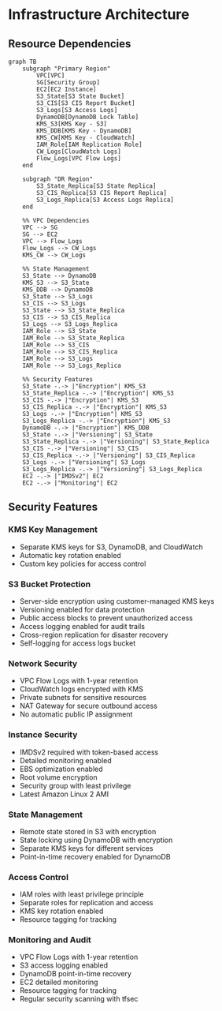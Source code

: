 # Infrastructure Architecture

## Resource Dependencies

```mermaid
graph TB
    subgraph "Primary Region"
        VPC[VPC]
        SG[Security Group]
        EC2[EC2 Instance]
        S3_State[S3 State Bucket]
        S3_CIS[S3 CIS Report Bucket]
        S3_Logs[S3 Access Logs]
        DynamoDB[DynamoDB Lock Table]
        KMS_S3[KMS Key - S3]
        KMS_DDB[KMS Key - DynamoDB]
        KMS_CW[KMS Key - CloudWatch]
        IAM_Role[IAM Replication Role]
        CW_Logs[CloudWatch Logs]
        Flow_Logs[VPC Flow Logs]
    end

    subgraph "DR Region"
        S3_State_Replica[S3 State Replica]
        S3_CIS_Replica[S3 CIS Report Replica]
        S3_Logs_Replica[S3 Access Logs Replica]
    end

    %% VPC Dependencies
    VPC --> SG
    SG --> EC2
    VPC --> Flow_Logs
    Flow_Logs --> CW_Logs
    KMS_CW --> CW_Logs

    %% State Management
    S3_State --> DynamoDB
    KMS_S3 --> S3_State
    KMS_DDB --> DynamoDB
    S3_State --> S3_Logs
    S3_CIS --> S3_Logs
    S3_State --> S3_State_Replica
    S3_CIS --> S3_CIS_Replica
    S3_Logs --> S3_Logs_Replica
    IAM_Role --> S3_State
    IAM_Role --> S3_State_Replica
    IAM_Role --> S3_CIS
    IAM_Role --> S3_CIS_Replica
    IAM_Role --> S3_Logs
    IAM_Role --> S3_Logs_Replica

    %% Security Features
    S3_State -.-> |"Encryption"| KMS_S3
    S3_State_Replica -.-> |"Encryption"| KMS_S3
    S3_CIS -.-> |"Encryption"| KMS_S3
    S3_CIS_Replica -.-> |"Encryption"| KMS_S3
    S3_Logs -.-> |"Encryption"| KMS_S3
    S3_Logs_Replica -.-> |"Encryption"| KMS_S3
    DynamoDB -.-> |"Encryption"| KMS_DDB
    S3_State -.-> |"Versioning"| S3_State
    S3_State_Replica -.-> |"Versioning"| S3_State_Replica
    S3_CIS -.-> |"Versioning"| S3_CIS
    S3_CIS_Replica -.-> |"Versioning"| S3_CIS_Replica
    S3_Logs -.-> |"Versioning"| S3_Logs
    S3_Logs_Replica -.-> |"Versioning"| S3_Logs_Replica
    EC2 -.-> |"IMDSv2"| EC2
    EC2 -.-> |"Monitoring"| EC2
```

## Security Features

### KMS Key Management
- Separate KMS keys for S3, DynamoDB, and CloudWatch
- Automatic key rotation enabled
- Custom key policies for access control

### S3 Bucket Protection
- Server-side encryption using customer-managed KMS keys
- Versioning enabled for data protection
- Public access blocks to prevent unauthorized access
- Access logging enabled for audit trails
- Cross-region replication for disaster recovery
- Self-logging for access logs bucket

### Network Security
- VPC Flow Logs with 1-year retention
- CloudWatch logs encrypted with KMS
- Private subnets for sensitive resources
- NAT Gateway for secure outbound access
- No automatic public IP assignment

### Instance Security
- IMDSv2 required with token-based access
- Detailed monitoring enabled
- EBS optimization enabled
- Root volume encryption
- Security group with least privilege
- Latest Amazon Linux 2 AMI

### State Management
- Remote state stored in S3 with encryption
- State locking using DynamoDB with encryption
- Separate KMS keys for different services
- Point-in-time recovery enabled for DynamoDB

### Access Control
- IAM roles with least privilege principle
- Separate roles for replication and access
- KMS key rotation enabled
- Resource tagging for tracking

### Monitoring and Audit
- VPC Flow Logs with 1-year retention
- S3 access logging enabled
- DynamoDB point-in-time recovery
- EC2 detailed monitoring
- Resource tagging for tracking
- Regular security scanning with tfsec 